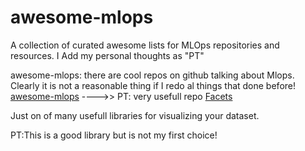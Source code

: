 # awesome-mlops
A collection of curated awesome lists for MLOps repositories and resources.
I Add my personal thoughts as "PT"

awesome-mlops:
there are cool repos on github talking about Mlops. Clearly it is not a reasonable thing if I redo al things that done before!
[awesome-mlops](https://github.com/kelvins/awesome-mlops) ---->> PT: very usefull repo
[Facets](https://github.com/PAIR-code/facets)

Just on of many usefull libraries for visualizing your dataset. 

PT:This is a good library but is not my first choice!

